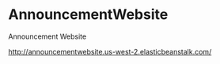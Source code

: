 # AnnouncementWebsite
Announcement Website

http://announcementwebsite.us-west-2.elasticbeanstalk.com/
